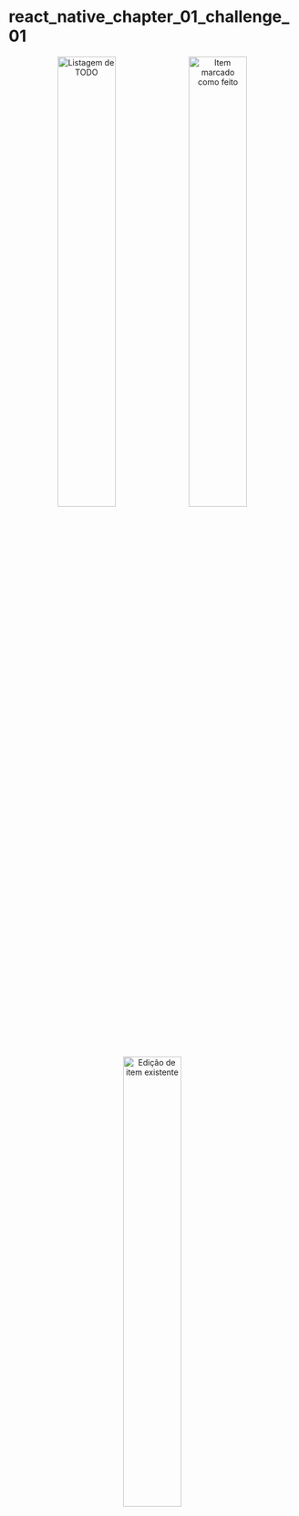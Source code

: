 # react_native_chapter_01_challenge_01

<div style="flex-direction: row" align="center">
    <img src="https://user-images.githubusercontent.com/37298546/160243498-bb5c5058-dc9c-4025-9250-eac83a67c365.png" width="45%" alt="Listagem de TODO"/>
    <img src="https://user-images.githubusercontent.com/37298546/160243507-c296f0f0-8d40-453e-9be8-4741f2eb0560.png" width="45%" alt="Item marcado como feito"/>
</div>
<div style="flex-direction: row" align="center">
    <img src="https://user-images.githubusercontent.com/37298546/160245100-ea21a2df-70f5-48ed-9fc8-776f1360577d.png" width="45%" alt="Edição de item existente"/>
</div>
